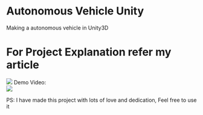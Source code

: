 # Autonomous Vehicle Unity
 Making a autonomous vehicle in Unity3D
 
# For Project Explanation refer my article
![](https://www.linkedin.com/pulse/self-driving-car-simulation-techniques-unity-parikshit-saikia/)
 Demo Video:</br>
 ![](https://github.com/parikshitsaikia1619/Autonomous-Vehicle-Unity/blob/main/Video/vid.gif)

PS: I have made this project with lots of love and dedication, Feel free to use it 
